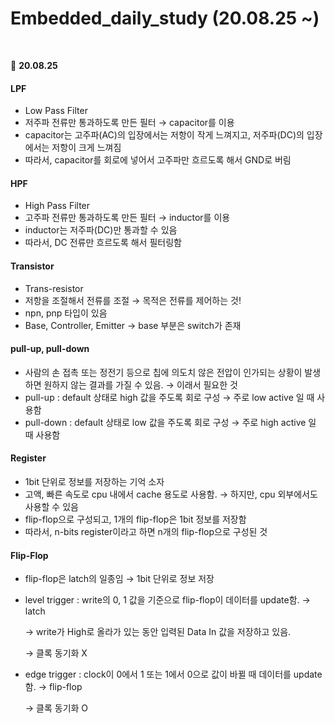 # Embedded_daily_study (20.08.25 ~)
<br>

:pushpin: **20.08.25**

#### LPF
- Low Pass Filter
- 저주파 전류만 통과하도록 만든 필터 → capacitor를 이용
- capacitor는 고주파(AC)의 입장에서는 저항이 작게 느껴지고, 저주파(DC)의 입장에서는 저항이 크게 느껴짐
- 따라서, capacitor를 회로에 넣어서 고주파만 흐르도록 해서 GND로 버림

#### HPF
- High Pass Filter
- 고주파 전류만 통과하도록 만든 필터 → inductor를 이용
- inductor는 저주파(DC)만 통과할 수 있음
- 따라서, DC 전류만 흐르도록 해서 필터링함

#### Transistor
- Trans-resistor
- 저항을 조절해서 전류를 조절 → 목적은 전류를 제어하는 것!
- npn, pnp 타입이 있음
- Base, Controller, Emitter → base 부분은 switch가 존재

#### pull-up, pull-down
- 사람의 손 접촉 또는 정전기 등으로 칩에 의도치 않은 전압이 인가되는 상황이 발생하면 원하지 않는 결과를 가질 수 있음. → 이래서 필요한 것
- pull-up : default 상태로 high 값을 주도록 회로 구성 → 주로 low active 일 때 사용함
- pull-down : default 상태로 low 값을 주도록 회로 구성 → 주로 high active 일 때 사용함

#### Register
- 1bit 단위로 정보를 저장하는 기억 소자
- 고액, 빠른 속도로 cpu 내에서 cache 용도로 사용함. → 하지만, cpu 외부에서도 사용할 수 있음
- flip-flop으로 구성되고, 1개의 flip-flop은 1bit 정보를 저장함
- 따라서, n-bits register이라고 하면 n개의 flip-flop으로 구성된 것

#### Flip-Flop
- flip-flop은 latch의 일종임 → 1bit 단위로 정보 저장
- level trigger : write의 0, 1 값을 기준으로 flip-flop이 데이터를 update함. → latch

    → write가 High로 올라가 있는 동안 입력된 Data In 값을 저장하고 있음.

    → 클록 동기화 X

- edge trigger : clock이 0에서 1 또는 1에서 0으로 값이 바뀔 때 데이터를 update함. → flip-flop

    → 클록 동기화 O
